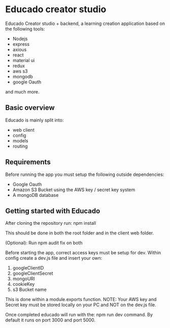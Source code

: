 # Educado creator studio
Educado Creator studio + backend, a learning creation application based on the following tools:

- Nodejs
- express
- axious
- react
- material ui
- redux
- aws s3
- mongodb
- google Oauth

and much more.

## Basic overview
Educado is mainly split into:

- web client
- config
- models
- routing

## Requirements
Before running the app you must setup the following outside dependencies:

- Google Oauth
- Amazon S3 Bucket using the AWS key / secret key system
- A mongoDB database

## Getting started with Educado 
After cloning the repository run: npm install 

This should be done in both the root folder and in the client web folder.

(Optional): Run npm audit fix on both

Before starting the app, correct access keys must be setup for dev.
Within config create a dev.js file and insert your own:

1. googleClientID
2. googleClientSecret
3. mongoURI
4. cookieKey
5. s3 Bucket name

This is done within a module.exports function. 
NOTE: Your AWS key and Secret key must be stored locally on your PC and NOT on the dev.js file.

Once completed educado will run with the: npm run dev command.
By default it runs on port 3000 and port 5000. 